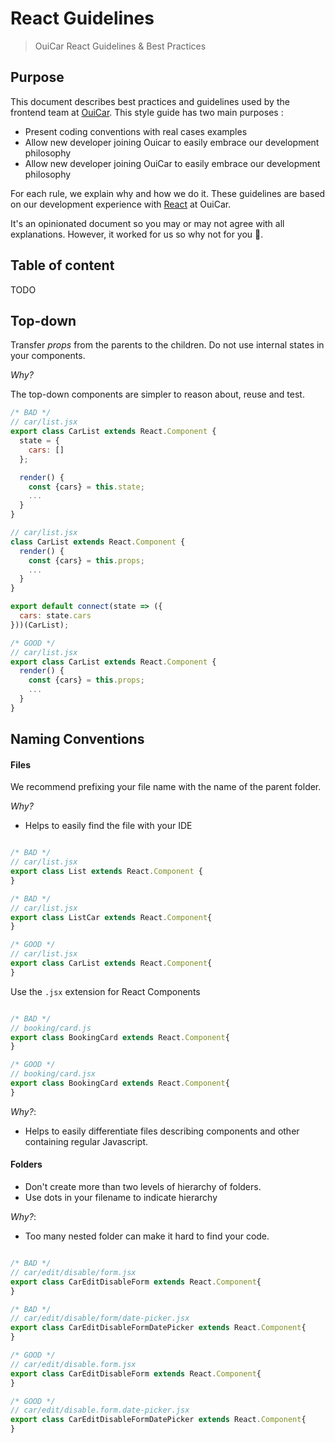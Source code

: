 # React Guidelines
> OuiCar React Guidelines &amp; Best Practices

## Purpose
This document describes best practices and guidelines used by the frontend team at [OuiCar](http://www.ouicar.fr/).
This style guide has two main purposes :
-  Present coding conventions with real cases examples
-	 Allow new developer joining Ouicar to easily embrace our development philosophy
-	 Allow new developer joining OuiCar to easily embrace our development philosophy

For each rule, we explain why and how we do it.
These guidelines are based on our development experience with [React](https://facebook.github.io/react/) at OuiCar.

It's an opinionated document so you may or may not agree with all explanations. However, it worked for us so why not for you 🙂.

## Table of content
TODO

## Top-down

Transfer *props* from the parents to the children. Do not use internal states in your components.

*Why?*

The top-down components are simpler to reason about, reuse and test.

```javascript
/* BAD */
// car/list.jsx
export class CarList extends React.Component {
  state = {
    cars: []
  };

  render() {
    const {cars} = this.state;
    ...
  }
}

// car/list.jsx
class CarList extends React.Component {
  render() {
    const {cars} = this.props;
    ...
  }
}

export default connect(state => ({
  cars: state.cars
}))(CarList);

/* GOOD */
// car/list.jsx
export class CarList extends React.Component {
  render() {
    const {cars} = this.props;
    ...
  }
}
```

## Naming Conventions

#### Files

We recommend prefixing your file name with the name of the parent folder.

*Why?*

- Helps to easily find the file with your IDE


```javascript

/* BAD */
// car/list.jsx
export class List extends React.Component {
}

/* BAD */
// car/list.jsx
export class ListCar extends React.Component{
}

/* GOOD */
// car/list.jsx
export class CarList extends React.Component{
}
  ```

Use the `.jsx` extension for React Components

```javascript

/* BAD */
// booking/card.js
export class BookingCard extends React.Component{
}

/* GOOD */
// booking/card.jsx
export class BookingCard extends React.Component{
}

  ```

*Why?*:

- Helps to easily differentiate files describing components and other containing regular Javascript.  

#### Folders

- Don't create more than two levels of hierarchy of folders.
- Use dots in your filename to indicate hierarchy

*Why?*:

- Too many nested folder can make it hard to find your code.


```javascript

/* BAD */
// car/edit/disable/form.jsx
export class CarEditDisableForm extends React.Component{
}

/* BAD */
// car/edit/disable/form/date-picker.jsx
export class CarEditDisableFormDatePicker extends React.Component{
}

/* GOOD */
// car/edit/disable.form.jsx
export class CarEditDisableForm extends React.Component{
}

/* GOOD */
// car/edit/disable.form.date-picker.jsx
export class CarEditDisableFormDatePicker extends React.Component{
}
  ```

